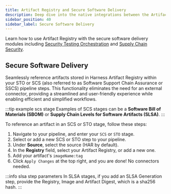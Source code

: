 ```yaml
---
title: Artifact Registry and Secure Software Delivery
description: Deep dive into the native integrations between the Artifact Registry and the Security Testing Orchestration and Supply Chain Security modules.
sidebar_position: 40
sidebar_label: Secure Software Delivery
---
```


Learn how to use Artifact Registry with the secure software delivery modules including [Security Testing Orchestration](https://developer.harness.io/docs/security-testing-orchestration) and [Supply Chain Security](https://developer.harness.io/docs/software-supply-chain-assurance). 

## Secure Software Delivery
Seamlessly reference artifacts stored in Harness Artifact Registry within your STO or SCS (also referred to as Software Support Chain Assurance or SSCS) pipeline steps. This functionality eliminates the need for an external connector, providing a streamlined and user-friendly experience while enabling efficient and simplified workflows.

:::tip example scs stage
Examples of SCS stages can be a **Software Bill of Materials (SBOM)** or **Supply Chain Levels for Software Artifacts (SLSA)**.
:::

To reference an artifact in an SCS or STO stage, follow these steps:
1. Navigate to your pipeline, and enter your `SCS` or `STO` stage. 
2. Select or add a new SCS or STO step to your pipeline.
3. Under **Source**, select the source (HAR by default).
4. In the **Registry** field, select your Artifact Registry, or add a new one.
5. Add your artifact's `imageName:tag`
7. Click `Apply Changes` at the top right, and you are done! No connectors needed. 

:::info slsa step parameters
In SLSA stages, if you add an SLSA Generation step, provide the Registry, Image and Artifact Digest, which is a sha256 hash.
:::